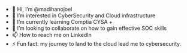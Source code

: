 - 👋 Hi, I’m @madihanojoel
- 👀 I’m interested in CyberSecurity and Cloud infrastructure
- 🌱 I’m currently learning Comptia CYSA +
- 💞️ I’m looking to collaborate on how to gain effective SOC skills
- 📫 How to reach me on LinkedIn
- ⚡ Fun fact: my journey to land to the cloud lead me to cybersecurity.

<!---
madihanojoel/madihanojoel is a ✨ special ✨ repository because its `README.md` (this file) appears on your GitHub profile.
You can click the Preview link to take a look at your changes.
--->
